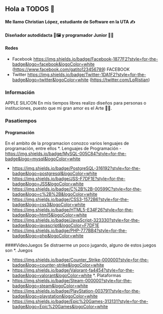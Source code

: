 ## Hola a TODOS 👋
#### Me llamo Christian López, estudiante de Software en la UTA ✍️
#### Diseñador autodidacta 🎨🖼️ y programador Junior 🧑‍💻
#### Redes
- Facebook https://img.shields.io/badge/Facebook-1877F2?style=for-the-badge&logo=facebook&logoColor=white (https://www.facebook.com/gatito123456789) FACEBOOK
- Twitter https://img.shields.io/badge/Twitter-1DA1F2?style=for-the-badge&logo=twitter&logoColor=white (https://twitter.com/LpRistian)
### Información
APPLE SILICON
En mis tiempos libres realizo diseños para personas o instituciones, puesto que mi gran amor es el Arte 🧑‍🎨.
### Pasatiempos
#### Programación
En el ambito de la programacion conozco varios lenguajes de programación, entre ellos
*. Lenguajes de Programación
   -https://img.shields.io/badge/MySQL-005C84?style=for-the-badge&logo=mysql&logoColor=white
   - https://img.shields.io/badge/PostgreSQL-316192?style=for-the-badge&logo=postgresql&logoColor=white
   - https://img.shields.io/badge/JSS-F7DF1E?style=for-the-badge&logo=JSS&logoColor=white
   - https://img.shields.io/badge/C%2B%2B-00599C?style=for-the-badge&logo=c%2B%2B&logoColor=white
   - https://img.shields.io/badge/CSS3-1572B6?style=for-the-badge&logo=css3&logoColor=white
   - https://img.shields.io/badge/HTML5-E34F26?style=for-the-badge&logo=html5&logoColor=white
   - https://img.shields.io/badge/JavaScript-323330?style=for-the-badge&logo=javascript&logoColor=F7DF1E
   - https://img.shields.io/badge/PHP-777BB4?style=for-the-badge&logo=php&logoColor=white
   
   
####VideoJuegos
Se distraerme un poco jugando, alguno de estos juegos son
*. Juegos
   - https://img.shields.io/badge/Counter_Strike-000000?style=for-the-badge&logo=counter-strike&logoColor=white
   - https://img.shields.io/badge/Valorant-fa4454?style=for-the-badge&logo=valorant&logoColor=white
*. Plataformas
   - https://img.shields.io/badge/Steam-000000?style=for-the-badge&logo=steam&logoColor=white
   - https://img.shields.io/badge/PlayStation-003791?style=for-the-badge&logo=playstation&logoColor=white
   - https://img.shields.io/badge/Epic%20Games-313131?style=for-the-badge&logo=Epic%20Games&logoColor=white
   
<!--
**ChrisitanLP/ChrisitanLP** is a ✨ _special_ ✨ repository because its `README.md` (this file) appears on your GitHub profile.

Here are some ideas to get you started:

- 🔭 I’m currently working on ...
- 🌱 I’m currently learning ...
- 👯 I’m looking to collaborate on ...
- 🤔 I’m looking for help with ...
- 💬 Ask me about ...
- 📫 How to reach me: ...
- 😄 Pronouns: ...
- ⚡ Fun fact: ...
-->

